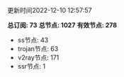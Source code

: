 更新时间2022-12-10 12:57:57

**总订阅: 73**
**总节点: 1027**
**有效节点: 278**
- ss节点: 43
- trojan节点: 63
- v2ray节点: 171
- ssr节点: 1
